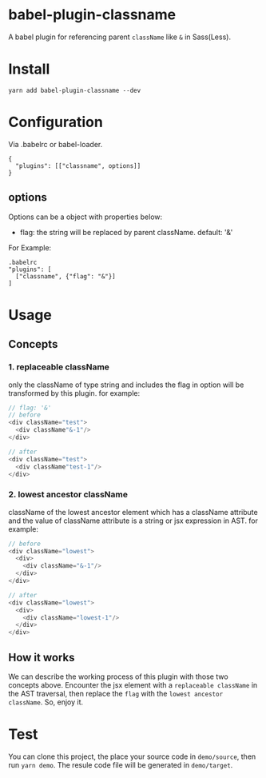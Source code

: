 # babel-plugin-classname
A babel plugin for referencing parent `className` like  `&` in Sass(Less).

# Install
`yarn add babel-plugin-classname --dev`

# Configuration
Via .babelrc or babel-loader.
```
{
  "plugins": [["classname", options]]
}
```

## options
Options can be a object with properties below:
- flag: the string will be replaced by parent className. default: '&'

For Example:
```
.babelrc
"plugins": [
  ["classname", {"flag": "&"}]
]
```


# Usage
## Concepts
### 1. replaceable className
only the className of type string and includes the flag in option will be transformed by this plugin. for example:
```javascript
// flag: '&'
// before
<div className="test">
  <div className"&-1"/>
</div>

// after
<div className="test">
  <div className"test-1"/>
</div>
```

### 2. lowest ancestor className
className of the lowest ancestor element which has a className attribute and the value of className attribute is a string or jsx expression in AST. for example:
```javascript
// before
<div className="lowest">
  <div>
    <div className="&-1"/>
  </div>
</div>

// after
<div className="lowest">
  <div>
    <div className="lowest-1"/>
  </div>
</div>
```

## How it works
We can describe the working process of this plugin with those two concepts above. Encounter the jsx element with a `replaceable className` in the AST traversal, then replace the `flag` with the `lowest ancestor className`. So, enjoy it.

# Test
You can clone this project, the place your source code in `demo/source`, then run `yarn demo`. The resule code file will be generated in `demo/target`.